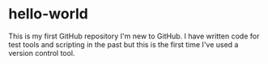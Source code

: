 # hello-world
This is my first GitHub repository
I'm new to GitHub.  I have written code for test tools and scripting in the past but this is the first time I've used a version control tool.
